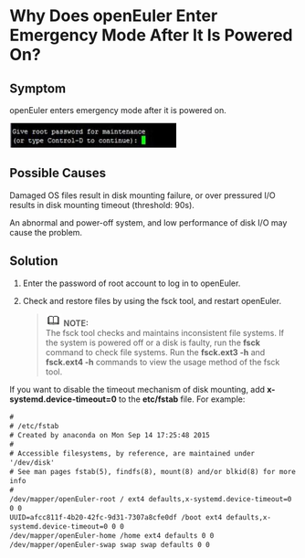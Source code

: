 # Why Does openEuler Enter Emergency Mode After It Is Powered On?<a name="EN-US_TOPIC_0214071103"></a>

## Symptom<a name="en-us_topic_0151920822_s079358afc7a646ecac367116895121cd"></a>

openEuler enters emergency mode after it is powered on.

![](figures/en-us_image_0214071156.jpg)

## Possible Causes<a name="en-us_topic_0151920822_s5def92a13626401e865071b5f2ac127c"></a>

Damaged OS files result in disk mounting failure, or over pressured I/O results in disk mounting timeout \(threshold: 90s\).

An abnormal and power-off system, and low performance of disk I/O may cause the problem.

## Solution<a name="en-us_topic_0151920822_s76bf3c913a674441b1fb8f33ba736814"></a>

1.  Enter the password of root account to log in to openEuler.
2.  Check and restore files by using the fsck tool, and restart openEuler.

    >![](public_sys-resources/icon-note.gif) **NOTE:**   
    >The fsck tool checks and maintains inconsistent file systems. If the system is powered off or a disk is faulty, run the  **fsck**  command to check file systems. Run the  **fsck.ext3 -h**  and  **fsck.ext4 -h**  commands to view the usage method of the fsck tool.  


If you want to disable the timeout mechanism of disk mounting, add  **x-systemd.device-timeout=0**  to the  **etc/fstab**  file. For example:

```
#
# /etc/fstab
# Created by anaconda on Mon Sep 14 17:25:48 2015
#
# Accessible filesystems, by reference, are maintained under '/dev/disk'
# See man pages fstab(5), findfs(8), mount(8) and/or blkid(8) for more info
#
/dev/mapper/openEuler-root / ext4 defaults,x-systemd.device-timeout=0 0 0
UUID=afcc811f-4b20-42fc-9d31-7307a8cfe0df /boot ext4 defaults,x-systemd.device-timeout=0 0 0
/dev/mapper/openEuler-home /home ext4 defaults 0 0
/dev/mapper/openEuler-swap swap swap defaults 0 0
```

